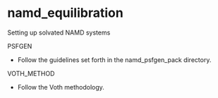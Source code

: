 namd_equilibration
==================

Setting up solvated NAMD systems

PSFGEN
- Follow the guidelines set forth in the namd_psfgen_pack directory.

VOTH_METHOD
- Follow the Voth methodology.

